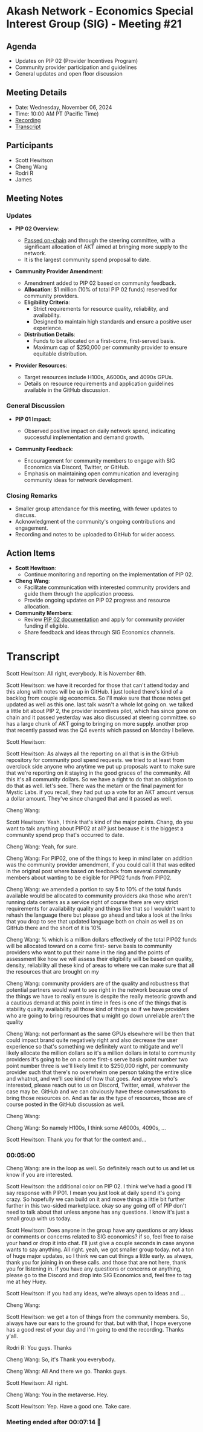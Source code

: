 # Akash Network - Economics Special Interest Group (SIG) - Meeting #21

## Agenda
- Updates on PIP 02 (Provider Incentives Program)
- Community provider participation and guidelines
- General updates and open floor discussion

## Meeting Details
- Date: Wednesday, November 06, 2024
- Time: 10:00 AM PT (Pacific Time)
- [Recording](https://spb2lgjfo22rkltiontajya63on7vc5jg4i77hnsngjdj5xyfkra.arweave.net/k8OlmSV2tRUuaHNmBOAe25v6i6k3Ef-dsmmSNPb4KqI)
- [Transcript](#transcript)

## Participants
- Scott Hewitson
- Cheng Wang
- Rodri R
- James


## Meeting Notes

### Updates
- **PIP 02 Overview**:
  - [Passed on-chain](https://www.mintscan.io/akash/proposals/273) and through the steering committee, with a significant allocation of AKT aimed at bringing more supply to the network.
  - It is the largest community spend proposal to date.

- **Community Provider Amendment**:
  - Amendment added to PIP 02 based on community feedback.
  - **Allocation**: $1 million (10% of total PIP 02 funds) reserved for community providers.
  - **Eligibility Criteria**:
    - Strict requirements for resource quality, reliability, and availability.
    - Designed to maintain high standards and ensure a positive user experience.
  - **Distribution Details**:
    - Funds to be allocated on a first-come, first-served basis.
    - Maximum cap of $250,000 per community provider to ensure equitable distribution.

- **Provider Resources**:
  - Target resources include H100s, A6000s, and 4090s GPUs.
  - Details on resource requirements and application guidelines available in the GitHub discussion.

### General Discussion
- **PIP 01 Impact**:
  - Observed positive impact on daily network spend, indicating successful implementation and demand growth.

- **Community Feedback**:
  - Encouragement for community members to engage with SIG Economics via Discord, Twitter, or GitHub.
  - Emphasis on maintaining open communication and leveraging community ideas for network development.

### Closing Remarks
- Smaller group attendance for this meeting, with fewer updates to discuss.
- Acknowledgment of the community's ongoing contributions and engagement.
- Recording and notes to be uploaded to GitHub for wider access.

## Action Items
- **Scott Hewitson**:
  - Continue monitoring and reporting on the implementation of PIP 02.
- **Cheng Wang**:
  - Facilitate communication with interested community providers and guide them through the application process.
  - Provide ongoing updates on PIP 02 progress and resource allocation.
- **Community Members**:
  - Review [PIP 02 documentation](https://github.com/orgs/akash-network/discussions/696) and apply for community provider funding if eligible.
  - Share feedback and ideas through SIG Economics channels.

# **Transcript**

Scott Hewitson: All right, everybody. It is November 6th.

Scott Hewitson: we have it recorded for those that can't attend today and this along with notes will be up in GitHub. I just looked there's kind of a backlog from couple sig economics. So I'll make sure that those notes get updated as well as this one. last talk wasn't a whole lot going on. we talked a little bit about PIP 2, the provider incentives pilot, which has since gone on chain and it passed yesterday was also discussed at steering committee. so has a large chunk of AKT going to bringing on more supply. another prop that recently passed was the Q4 events which passed on Monday I believe.

Scott Hewitson: 

Scott Hewitson: As always all the reporting on all that is in the GitHub repository for community pool spend requests. we tried to at least from overclock side anyone who anytime we put up proposals want to make sure that we're reporting on it staying in the good graces of the community. All this it's all community dollars. So we have a right to do that an obligation to do that as well. let's see. There was the metam or the final payment for Mystic Labs. if you recall, they had put up a vote for an AKT amount versus a dollar amount. They've since changed that and it passed as well.

Cheng Wang: 

Scott Hewitson: Yeah, I think that's kind of the major points. Chang, do you want to talk anything about PIP02 at all? just because it is the biggest a community spend prop that's occurred to date.

Cheng Wang: Yeah, for sure.

Cheng Wang: For PIP02, one of the things to keep in mind later on addition was the community provider amendment, if you could call it that was edited in the original post where based on feedback from several community members about wanting to be eligible for PIP02 funds from PIP02.

Cheng Wang: we amended a portion to say 5 to 10% of the total funds available would be allocated to community providers aka those who aren't running data centers as a service right of course there are very strict requirements for availability quality and things like that so I wouldn't want to rehash the language there but please go ahead and take a look at the links that you drop to see that updated language both on chain as well as on GitHub there and the short of it is 10%

Cheng Wang: % which is a million dollars effectively of the total PIP02 funds will be allocated toward on a come first- serve basis to community providers who want to put their name in the ring and the points of assessment like how we will assess their eligibility will be based on quality, density, reliability all these kind of areas to where we can make sure that all the resources that are brought on my

Cheng Wang: community providers are of the quality and robustness that potential partners would want to see right in the network because one of the things we have to really ensure is despite the really meteoric growth and a cautious demand at this point in time in fees is one of the things that is stability quality availability all those kind of things so if we have providers who are going to bring resources that u might go down unreliable aren't the quality

Cheng Wang: not performant as the same GPUs elsewhere will be then that could impact brand quite negatively right and also decrease the user experience so that's something we definitely want to mitigate and we'll likely allocate the million dollars so it's a million dollars in total to community providers it's going to be on a come first-s serve basis point number two point number three is we'll likely limit it to $250,000 right, per community provider such that there's no overwhelm one person taking the entire slice and whatnot, and we'll see kind of how that goes. And anyone who's interested, please reach out to us on Discord, Twitter, email, whatever the case may be. GitHub and we can obviously have these conversations to bring those resources on. And as far as the type of resources, those are of course posted in the GitHub discussion as well.

Cheng Wang: 

Cheng Wang: So namely H100s, I think some A6000s, 4090s, …

Scott Hewitson: Thank you for that for the context and…


### 00:05:00

Cheng Wang: are in the loop as well. So definitely reach out to us and let us know if you are interested.

Scott Hewitson: the additional color on PIP 02. I think we've had a good I'll say response with PIP01. I mean you just look at daily spend it's going crazy. So hopefully we can build on it and move things a little bit further further in this two-sided marketplace. okay so any going off of PIP don't need to talk about that unless anyone has any questions. I know it's just a small group with us today.

Scott Hewitson: Does anyone in the group have any questions or any ideas or comments or concerns related to SIG economics? if so, feel free to raise your hand or drop it into chat. I'll just give a couple seconds in case anyone wants to say anything. All right. yeah, we got smaller group today. not a ton of huge major updates, so I think we can cut things a little early. as always, thank you for joining in on these calls. and those that are not here, thank you for listening in. if you have any questions or concerns or anything, please go to the Discord and drop into SIG Economics and, feel free to tag me at hey Huey.

Scott Hewitson: if you had any ideas, we're always open to ideas and …

Cheng Wang: 

Scott Hewitson: we get a ton of things from the community members. So, always have our ears to the ground for that. but with that, I hope everyone has a good rest of your day and I'm going to end the recording. Thanks y'all.

Rodri R: You guys. Thanks

Cheng Wang: So, it's Thank you everybody.

Cheng Wang: All And there we go. Thanks guys.

Scott Hewitson: All right.

Cheng Wang: You in the metaverse. Hey.

Scott Hewitson: Yep. Have a good one. Take care.


### Meeting ended after 00:07:14 👋

